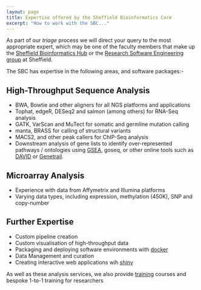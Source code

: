 ```yaml
---
layout: page
title: Expertise offered by the Sheffield Bioinformatics Core
excerpt: "How to work with the SBC..."
---
```


As part of our *triage* process we will direct your query to the most appropriate expert, which may be one of the faculty members that make up the [Sheffield Bioinformatics Hub](http://bioinformatics.group.shef.ac.uk/) or the [Research Software Engineering group](http://rse.shef.ac.uk/) at Sheffield.

The SBC has expertise in the following areas, and software packages:-

## High-Throughput Sequence Analysis

- BWA, Bowtie and other aligners for all NGS platforms and applications
- Tophat, edgeR, DESeq2 and salmon (among others) for RNA-Seq analysis
- GATK, VarScan and MuTect for somatic and germline mutation calling
- manta, BRASS for calling of structural variants
- MACS2, and other peak callers for ChIP-Seq analysis
- Downstream analysis of gene lists to identify over-represented pathways / ontologies using [GSEA](http://software.broadinstitute.org/gsea/index.jsp), goseq, or other online tools such as [DAVID](https://david.ncifcrf.gov/) or [Genetrail](https://genetrail2.bioinf.uni-sb.de/).

## Microarray Analysis

- Experience with data from Affymetrix and Illumina platforms
- Varying data types, including expression, methylation (450K), SNP and copy-number

## Further Expertise

- Custom pipeline creation
- Custom visualisation of high-throughput data
- Packaging and deploying software environments with [docker](www.docker.com)
- Data Management and curation
- Creating interactive web applications wih [shiny](https://shiny.rstudio.com/)

As well as these analysis services, we also provide [training](../training) courses and bespoke 1-to-1 training for researchers


